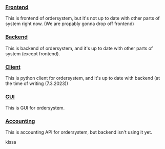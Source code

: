 ### [Frontend](https://github.com/mountainland/ordersystem-frontend/)

This is frontend of ordersystem, but it's not up to date with other parts of system right now. (We are propably gonna drop off frontend)

### [Backend](https://github.com/mountainland/ordersystem-backend/)

This is backend of ordersystem, and it's up to date with other parts of system (except frontend).

### [Client](https://github.com/mountainland/ordersystem-client/)

This is python client for ordersystem, and it's up to date with backend (at the time of writing (7.3.2023))

### [GUI](https://github.com/mountainland/ordersystem-gui/)

This is GUI for ordersystem.

### [Accounting](https://github.com/mountainland/ordersystem-accounting/)

This is accounting API for ordersystem, but backend isn't using it yet.

kissa